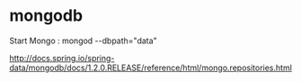 # mongodb

Start Mongo : mongod --dbpath="data"

http://docs.spring.io/spring-data/mongodb/docs/1.2.0.RELEASE/reference/html/mongo.repositories.html
